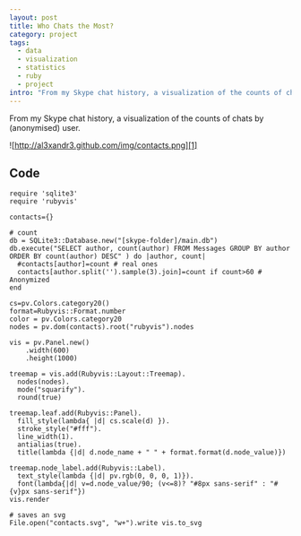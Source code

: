 ```yaml
--- 
layout: post
title: Who Chats the Most?
category: project
tags:
  - data
  - visualization
  - statistics
  - ruby
  - project
intro: "From my Skype chat history, a visualization of the counts of chats by (anonymised) user"
---
```


From my Skype chat history, a visualization of the counts of chats by
(anonymised) user.

![http://al3xandr3.github.com/img/contacts.png][1]


## Code

    
    require 'sqlite3'
    require 'rubyvis'
    
    contacts={}
      
    # count
    db = SQLite3::Database.new("[skype-folder]/main.db")
    db.execute("SELECT author, count(author) FROM Messages GROUP BY author ORDER BY count(author) DESC" ) do |author, count|
      #contacts[author]=count # real ones
      contacts[author.split('').sample(3).join]=count if count>60 # Anonymized
    end
    
    cs=pv.Colors.category20()
    format=Rubyvis::Format.number
    color = pv.Colors.category20
    nodes = pv.dom(contacts).root("rubyvis").nodes
    
    vis = pv.Panel.new()
        .width(600)
        .height(1000)
    
    treemap = vis.add(Rubyvis::Layout::Treemap).
      nodes(nodes).
      mode("squarify").
      round(true)
    
    treemap.leaf.add(Rubyvis::Panel).
      fill_style(lambda{ |d| cs.scale(d) }).
      stroke_style("#fff").
      line_width(1).
      antialias(true).
      title(lambda {|d| d.node_name + " " + format.format(d.node_value)})
    
    treemap.node_label.add(Rubyvis::Label).
      text_style(lambda {|d| pv.rgb(0, 0, 0, 1)}).
      font(lambda{|d| v=d.node_value/90; (v<=8)? "#8px sans-serif" : "#{v}px sans-serif"})
    vis.render
    
    # saves an svg
    File.open("contacts.svg", "w+").write vis.to_svg
    

   [1]: http://al3xandr3.github.com/img/contacts.png